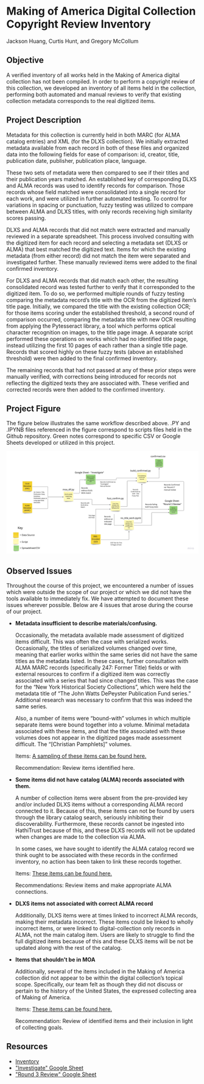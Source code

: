 # Making of America Digital Collection Copyright Review Inventory
Jackson Huang, Curtis Hunt, and Gregory McCollum

## Objective

A verified inventory of all works held in the Making of America digital collection has not been compiled. In order to perform a copyright review of this collection, we developed an inventory of all items held in the collection, performing both automated and manual reviews to verify that existing collection metadata corresponds to the real digitized items.

## Project Description

Metadata for this collection is currently held in both MARC (for ALMA catalog entries) and XML (for the DLXS collection). We initially extracted metadata available from each record in both of these files and organized data into the following fields for ease of comparison: id, creator, title, publication date, publisher, publication place, language. 

These two sets of metadata were then compared to see if their titles and their publication years matched. An established key of corresponding DLXS and ALMA records was used to identify records for comparison. Those records whose field matched were consolidated into a single record for each work, and were utilized in further automated testing. To control for variations in spacing or punctuation, fuzzy testing was utilized to compare between ALMA and DLXS titles, with only records receiving high similarity scores passing.

DLXS and ALMA records that did not match were extracted and manually reviewed in a separate spreadsheet. This process involved consulting with the digitized item for each record and selecting a metadata set (DLXS or ALMA) that best matched the digitized text. Items for which the existing metadata (from either record) did not match the item were separated and investigated further. These manually reviewed items were added to the final confirmed inventory.

For DLXS and ALMA records that did match each other, the resulting consolidated record was tested further to verify that it corresponded to the digitized item. To do so, we performed multiple rounds of fuzzy testing comparing the metadata record’s title with the OCR from the digitized item’s title page. Initially, we compared the title with the existing collection OCR; for those items scoring under the established threshold, a second round of comparison occurred, comparing the metadata title with new OCR resulting from applying the Pytesseract library, a tool which performs optical character recognition on images, to the title page image. A separate script performed these operations on works which had no identified title page, instead utilizing the first 10 pages of each rather than a single title page.
Records that scored highly on these fuzzy tests (above an established threshold) were then added to the final confirmed inventory.

The remaining records that had not passed at any of these prior steps were manually verified, with corrections being introduced for records not reflecting the digitized texts they are associated with. These verified and corrected records were then added to the confirmed inventory.

## Project Figure

The figure below illustrates the same workflow described above. .PY and .IPYNB files referenced in the figure correspond to scripts files held in the Github repository. Green notes correspond to specific CSV or Google Sheets developed or utilized in this project. 

![project figure](moa_frame.jpg)

## Observed Issues

Throughout the course of this project, we encountered a number of issues which were outside the scope of our project or which we did not have the tools available to immediately fix. We have attempted to document these issues wherever possible. Below are 4 issues that arose during the course of our project.

- **Metadata insufficient to describe materials/confusing.** 

    Occasionally, the metadata available made assessment of digitized items difficult. This was often the case with serialized works. Occasionally, the titles of serialized volumes changed over time, meaning that earlier works within the same series did not have the same titles as the metadata listed. In these cases, further consultation with ALMA MARC records (specifically 247: Former Title) fields or with external resources to confirm if a digitized item was correctly associated with a series that had since changed titles. This was the case for the “New York Historical Society Collections”, which were held the metadata title of “The John Watts DePeyster Publication Fund series.” Additional research was necessary to confirm that this was indeed the same series.

    Also, a number of items were “bound-with” volumes in which multiple separate items were bound together into a volume. Minimal metadata associated with these items, and that the title associated with these volumes does not appear in the digitized pages made assessment difficult. The “[Christian Pamphlets]” volumes.

    Items: [A sampling of these items can be found here.](https://docs.google.com/spreadsheets/d/1faBlnjZyOYCeUihYu3uLYtiRtDzTgA0wnV01qqPS1S0/edit?usp=sharing)

    Recommendation: Review items identified here.

- **Some items did not have catalog (ALMA) records associated with them.**

    A number of collection items were absent from the pre-provided key and/or included DLXS items without a corresponding ALMA record connected to it. Because of this, these items can not be found by users through the library catalog search, seriously inhibiting their discoverability. Furthermore, these records cannot be ingested into HathiTrust because of this, and these DLXS records will not be updated when changes are made to the collection via ALMA. 

    In some cases, we have sought to identify the ALMA catalog record we think ought to be associated with these records in the confirmed inventory, no action has been taken to link these records together.

    Items: [These items can be found here.](https://docs.google.com/spreadsheets/d/1coPPOy2y_5md-4KA455CBXMRigN4td3qkwMSjSvk6ZM/edit?usp=sharing)

    Recommendations: Review items and make appropriate ALMA connections.

- **DLXS items not associated with correct ALMA record**

    Additionally, DLXS items were at times linked to incorrect ALMA records, making their metadata incorrect. These items could be linked to wholly incorrect items, or were linked to digital-collection only records in ALMA, not the main catalog item. Users are likely to struggle to find the full digitized items because of this and these DLXS items will be not be updated along with the rest of the catalog.

- **Items that shouldn’t be in MOA**

    Additionally, several of the items included in the Making of America collection did not appear to be within the digital collection’s topical scope. Specifically, our team felt as though they did not discuss or pertain to the history of the United States, the expressed collecting area of Making of America.

    Items: [These items can be found here.](https://docs.google.com/spreadsheets/d/1KTFxk702Vx0rpNfRYpPQOXqFmGBPN2fPdWdo10hjggo/edit?usp=sharing)
    
    Recommendation: Review of identified items and their inclusion in light of collecting goals.

## Resources

- [Inventory](https://github.com/GregMcC5/moa/blob/main/confirmed/confirmed.csv)
- ["Investigate" Google Sheet](https://docs.google.com/spreadsheets/d/1YWLjFR-UIu9wHBA2P_vXu6TjXJ9eUykGAFuLQKXSMb4/edit?usp=sharing)
- ["Round 3 Review" Google Sheet](https://docs.google.com/spreadsheets/d/16eazdIvGNhc_iKcljMLcBQwawhL9Up4nm10-MBe4x0w/edit?usp=sharing)